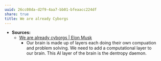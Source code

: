 ```yaml
---
uuid: 26cc08da-d2f9-4aa7-bb01-bfeaacc224df
share: true
title: We are already Cyborgs
---
```

* **Sources:**
  * [We are already cyborgs | Elon Musk](https://youtu.be/ZrGPuUQsDjo?t=48)
    * Our brain is made up of layers each doing their own compuation and problem solving. We need to add a computational layer to our brain. This AI layer of the brain is the dentropy daemon.